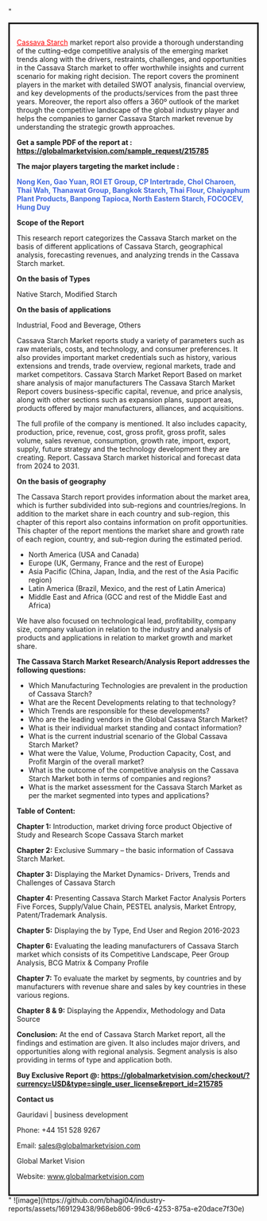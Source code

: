 "<div style='border: 3px solid black; padding: 1em;'>

<a style='color: #ff0000;' href='https://globalmarketvision.com/reports/global-cassava-starch-market/215785'>Cassava Starch</a> market report also provide a thorough understanding of the cutting-edge competitive analysis of the emerging market trends along with the drivers, restraints, challenges, and opportunities in the Cassava Starch market to offer worthwhile insights and current scenario for making right decision. The report covers the prominent players in the market with detailed SWOT analysis, financial overview, and key developments of the products/services from the past three years. Moreover, the report also offers a 360º outlook of the market through the competitive landscape of the global industry player and helps the companies to garner Cassava Starch market revenue by understanding the strategic growth approaches.

<strong>Get a sample PDF of the report at </strong><strong>:</strong><strong> <a style='color: #ff0000;' href='https://globalmarketvision.com/sample_request/215785?utm_source=linkedinPulse&utm_medium=Bhagyashree&utm_campaign=Bhagyashree'><strong>https://globalmarketvision.com/sample_request/215785</strong></a></strong>

<strong>The major players targeting the market include :</strong>

<strong style='color: #4169e1;'>Nong Ken, Gao Yuan, ROI ET Group, CP Intertrade, Chol Charoen, Thai Wah, Thanawat Group, Bangkok Starch, Thai Flour, Chaiyaphum Plant Products, Banpong Tapioca, North Eastern Starch, FOCOCEV, Hung Duy</strong>

<strong>Scope of the Report</strong>

This research report categorizes the Cassava Starch market on the basis of different applications of Cassava Starch, geographical analysis, forecasting revenues, and analyzing trends in the Cassava Starch market.

<strong>On the basis of Types</strong>

Native Starch, Modified Starch

<strong>On the basis of applications</strong>

Industrial, Food and Beverage, Others

Cassava Starch Market reports study a variety of parameters such as raw materials, costs, and technology, and consumer preferences. It also provides important market credentials such as history, various extensions and trends, trade overview, regional markets, trade and market competitors. Cassava Starch Market Report Based on market share analysis of major manufacturers The Cassava Starch Market Report covers business-specific capital, revenue, and price analysis, along with other sections such as expansion plans, support areas, products offered by major manufacturers, alliances, and acquisitions.

The full profile of the company is mentioned. It also includes capacity, production, price, revenue, cost, gross profit, gross profit, sales volume, sales revenue, consumption, growth rate, import, export, supply, future strategy and the technology development they are creating. Report. Cassava Starch market historical and forecast data from 2024 to 2031.

<strong>On the basis of geography</strong>

The Cassava Starch report provides information about the market area, which is further subdivided into sub-regions and countries/regions. In addition to the market share in each country and sub-region, this chapter of this report also contains information on profit opportunities. This chapter of the report mentions the market share and growth rate of each region, country, and sub-region during the estimated period.
<ul>
  <li>North America (USA and Canada)</li>
  <li>Europe (UK, Germany, France and the rest of Europe)</li>
  <li>Asia Pacific (China, Japan, India, and the rest of the Asia Pacific region)</li>
  <li>Latin America (Brazil, Mexico, and the rest of Latin America)</li>
  <li>Middle East and Africa (GCC and rest of the Middle East and Africa)</li>
</ul>
We have also focused on technological lead, profitability, company size, company valuation in relation to the industry and analysis of products and applications in relation to market growth and market share.

<strong>The Cassava Starch Market Research/Analysis Report addresses the following questions:</strong>
<ul>
  <li>Which Manufacturing Technologies are prevalent in the production of Cassava Starch?</li>
  <li>What are the Recent Developments relating to that technology?</li>
  <li>Which Trends are responsible for these developments?</li>
  <li>Who are the leading vendors in the Global Cassava Starch Market?</li>
  <li>What is their individual market standing and contact information?</li>
  <li>What is the current industrial scenario of the Global Cassava Starch Market?</li>
  <li>What were the Value, Volume, Production Capacity, Cost, and Profit Margin of the overall market?</li>
  <li>What is the outcome of the competitive analysis on the Cassava Starch Market both in terms of companies and regions?</li>
  <li>What is the market assessment for the Cassava Starch Market as per the market segmented into types and applications?</li>
</ul>
<strong>Table of Content:</strong>

<strong>Chapter 1:</strong> Introduction, market driving force product Objective of Study and Research Scope Cassava Starch market

<strong>Chapter 2:</strong> Exclusive Summary – the basic information of Cassava Starch Market.

<strong>Chapter 3:</strong> Displaying the Market Dynamics- Drivers, Trends and Challenges of Cassava Starch

<strong>Chapter 4:</strong> Presenting Cassava Starch Market Factor Analysis Porters Five Forces, Supply/Value Chain, PESTEL analysis, Market Entropy, Patent/Trademark Analysis.

<strong>Chapter 5:</strong> Displaying the by Type, End User and Region 2016-2023

<strong>Chapter 6:</strong> Evaluating the leading manufacturers of Cassava Starch market which consists of its Competitive Landscape, Peer Group Analysis, BCG Matrix &amp; Company Profile

<strong>Chapter 7: </strong>To evaluate the market by segments, by countries and by manufacturers with revenue share and sales by key countries in these various regions.

<strong>Chapter 8 &amp; 9:</strong> Displaying the Appendix, Methodology and Data Source

<strong>Conclusion:</strong> At the end of Cassava Starch Market report, all the findings and estimation are given. It also includes major drivers, and opportunities along with regional analysis. Segment analysis is also providing in terms of type and application both.

<strong>Buy Exclusive Report @: <strong><a style='color: #ff0000;' href='https://globalmarketvision.com/checkout/?currency=USD&type=single_user_license&report_id=215785?utm_source=linkedinPulse&utm_medium=Bhagyashree&utm_campaign=Bhagyashree'>https://globalmarketvision.com/checkout/?currency=USD&type=single_user_license&report_id=215785</a></strong></strong>

<strong>Contact us</strong>

Gauridavi | business development

Phone: +44 151 528 9267

Email: <a href='mailto:sales@globalmarketvision.com'>sales@globalmarketvision.com</a>

Global Market Vision

Website: <a href='http://www.globalmarketvision.com/'>www.globalmarketvision.com</a>

</div>"
![image](https://github.com/bhagi04/industry-reports/assets/169129438/968eb806-99c6-4253-875a-e20dace7f30e)
